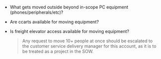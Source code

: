 - What gets moved outside beyond in-scope PC equipment (phones/peripherals/etc)?

- Are ccarts available for moving equipment?

- Is freight elevator access available for moving equipment?
  > Any request to move 10+ people at once should be escalated to the customer service delivery manager for this account, as it is to be treated as a project in the SOW.

